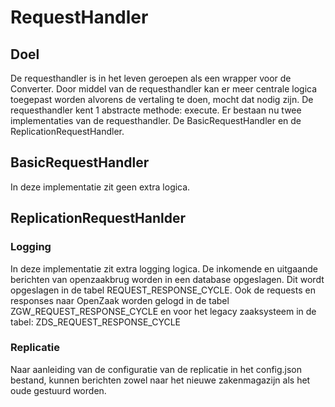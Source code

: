 # RequestHandler

## Doel
De requesthandler is in het leven geroepen als een wrapper voor de Converter. Door middel van de requesthandler kan er meer centrale logica toegepast worden alvorens de vertaling te doen, mocht dat nodig zijn. De requesthandler kent 1 abstracte methode: execute. Er bestaan nu twee implementaties van de requesthandler. De BasicRequestHandler en de ReplicationRequestHandler. 

## BasicRequestHandler
In deze implementatie zit geen extra logica.

## ReplicationRequestHanlder
### Logging 
In deze implementatie zit extra logging logica. De inkomende en uitgaande berichten van openzaakbrug worden in een database opgeslagen. Dit wordt opgeslagen in de tabel REQUEST_RESPONSE_CYCLE. Ook de requests en responses naar OpenZaak worden gelogd in de tabel ZGW_REQUEST_RESPONSE_CYCLE en voor het legacy zaaksysteem in de tabel: ZDS_REQUEST_RESPONSE_CYCLE 

### Replicatie
Naar aanleiding van de configuratie van de replicatie in het config.json bestand, kunnen berichten zowel naar het nieuwe zakenmagazijn als het oude gestuurd worden.